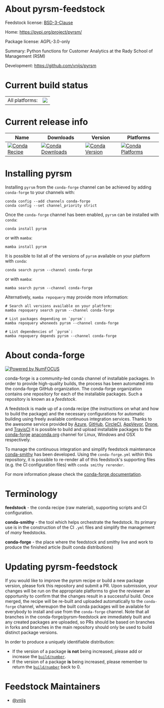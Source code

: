 About pyrsm-feedstock
=====================

Feedstock license: [BSD-3-Clause](https://github.com/conda-forge/pyrsm-feedstock/blob/main/LICENSE.txt)

Home: https://pypi.org/project/pyrsm/

Package license: AGPL-3.0-only

Summary: Python functions for Customer Analytics at the Rady School of Management (RSM)

Development: https://github.com/vnijs/pyrsm

Current build status
====================


<table><tr><td>All platforms:</td>
    <td>
      <a href="https://dev.azure.com/conda-forge/feedstock-builds/_build/latest?definitionId=15716&branchName=main">
        <img src="https://dev.azure.com/conda-forge/feedstock-builds/_apis/build/status/pyrsm-feedstock?branchName=main">
      </a>
    </td>
  </tr>
</table>

Current release info
====================

| Name | Downloads | Version | Platforms |
| --- | --- | --- | --- |
| [![Conda Recipe](https://img.shields.io/badge/recipe-pyrsm-green.svg)](https://anaconda.org/conda-forge/pyrsm) | [![Conda Downloads](https://img.shields.io/conda/dn/conda-forge/pyrsm.svg)](https://anaconda.org/conda-forge/pyrsm) | [![Conda Version](https://img.shields.io/conda/vn/conda-forge/pyrsm.svg)](https://anaconda.org/conda-forge/pyrsm) | [![Conda Platforms](https://img.shields.io/conda/pn/conda-forge/pyrsm.svg)](https://anaconda.org/conda-forge/pyrsm) |

Installing pyrsm
================

Installing `pyrsm` from the `conda-forge` channel can be achieved by adding `conda-forge` to your channels with:

```
conda config --add channels conda-forge
conda config --set channel_priority strict
```

Once the `conda-forge` channel has been enabled, `pyrsm` can be installed with `conda`:

```
conda install pyrsm
```

or with `mamba`:

```
mamba install pyrsm
```

It is possible to list all of the versions of `pyrsm` available on your platform with `conda`:

```
conda search pyrsm --channel conda-forge
```

or with `mamba`:

```
mamba search pyrsm --channel conda-forge
```

Alternatively, `mamba repoquery` may provide more information:

```
# Search all versions available on your platform:
mamba repoquery search pyrsm --channel conda-forge

# List packages depending on `pyrsm`:
mamba repoquery whoneeds pyrsm --channel conda-forge

# List dependencies of `pyrsm`:
mamba repoquery depends pyrsm --channel conda-forge
```


About conda-forge
=================

[![Powered by
NumFOCUS](https://img.shields.io/badge/powered%20by-NumFOCUS-orange.svg?style=flat&colorA=E1523D&colorB=007D8A)](https://numfocus.org)

conda-forge is a community-led conda channel of installable packages.
In order to provide high-quality builds, the process has been automated into the
conda-forge GitHub organization. The conda-forge organization contains one repository
for each of the installable packages. Such a repository is known as a *feedstock*.

A feedstock is made up of a conda recipe (the instructions on what and how to build
the package) and the necessary configurations for automatic building using freely
available continuous integration services. Thanks to the awesome service provided by
[Azure](https://azure.microsoft.com/en-us/services/devops/), [GitHub](https://github.com/),
[CircleCI](https://circleci.com/), [AppVeyor](https://www.appveyor.com/),
[Drone](https://cloud.drone.io/welcome), and [TravisCI](https://travis-ci.com/)
it is possible to build and upload installable packages to the
[conda-forge](https://anaconda.org/conda-forge) [anaconda.org](https://anaconda.org/)
channel for Linux, Windows and OSX respectively.

To manage the continuous integration and simplify feedstock maintenance
[conda-smithy](https://github.com/conda-forge/conda-smithy) has been developed.
Using the ``conda-forge.yml`` within this repository, it is possible to re-render all of
this feedstock's supporting files (e.g. the CI configuration files) with ``conda smithy rerender``.

For more information please check the [conda-forge documentation](https://conda-forge.org/docs/).

Terminology
===========

**feedstock** - the conda recipe (raw material), supporting scripts and CI configuration.

**conda-smithy** - the tool which helps orchestrate the feedstock.
                   Its primary use is in the construction of the CI ``.yml`` files
                   and simplify the management of *many* feedstocks.

**conda-forge** - the place where the feedstock and smithy live and work to
                  produce the finished article (built conda distributions)


Updating pyrsm-feedstock
========================

If you would like to improve the pyrsm recipe or build a new
package version, please fork this repository and submit a PR. Upon submission,
your changes will be run on the appropriate platforms to give the reviewer an
opportunity to confirm that the changes result in a successful build. Once
merged, the recipe will be re-built and uploaded automatically to the
`conda-forge` channel, whereupon the built conda packages will be available for
everybody to install and use from the `conda-forge` channel.
Note that all branches in the conda-forge/pyrsm-feedstock are
immediately built and any created packages are uploaded, so PRs should be based
on branches in forks and branches in the main repository should only be used to
build distinct package versions.

In order to produce a uniquely identifiable distribution:
 * If the version of a package **is not** being increased, please add or increase
   the [``build/number``](https://docs.conda.io/projects/conda-build/en/latest/resources/define-metadata.html#build-number-and-string).
 * If the version of a package **is** being increased, please remember to return
   the [``build/number``](https://docs.conda.io/projects/conda-build/en/latest/resources/define-metadata.html#build-number-and-string)
   back to 0.

Feedstock Maintainers
=====================

* [@vnijs](https://github.com/vnijs/)

